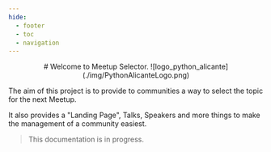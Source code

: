 ```yaml
---
hide:
  - footer
  - toc
  - navigation
---
```


<center>
# Welcome to Meetup Selector.
![logo_python_alicante](./img/PythonAlicanteLogo.png)
</center>

The aim of this project is to provide to communities a way to select the topic for the next Meetup.

It also provides a "Landing Page", Talks, Speakers and more things to make the management of a community easiest.

> This documentation is in progress.


